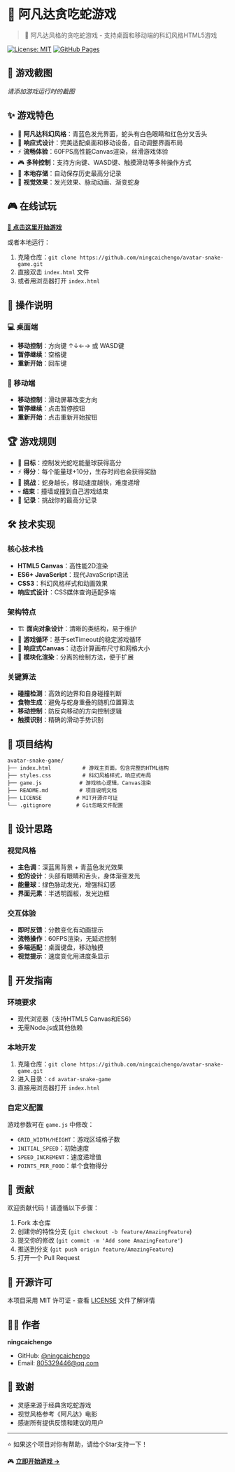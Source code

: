 # 🐍 阿凡达贪吃蛇游戏

> 🐍 阿凡达风格的贪吃蛇游戏 - 支持桌面和移动端的科幻风格HTML5游戏

[![License: MIT](https://img.shields.io/badge/License-MIT-yellow.svg)](https://opensource.org/licenses/MIT)
[![GitHub Pages](https://img.shields.io/badge/demo-online-brightgreen.svg)](https://ningcaichengo.github.io/avatar-snake-game/)

## 📸 游戏截图

<!-- 在这里添加游戏截图 -->
*请添加游戏运行时的截图*

## ✨ 游戏特色

- 🎨 **阿凡达科幻风格**：青蓝色发光界面，蛇头有白色眼睛和红色分叉舌头
- 📱 **响应式设计**：完美适配桌面和移动设备，自动调整界面布局
- ⚡ **流畅体验**：60FPS高性能Canvas渲染，丝滑游戏体验
- 🎮 **多种控制**：支持方向键、WASD键、触摸滑动等多种操作方式
- 💾 **本地存储**：自动保存历史最高分记录
- 🌟 **视觉效果**：发光效果、脉动动画、渐变蛇身

## 🎮 在线试玩

**[🚀 点击这里开始游戏](https://ningcaichengo.github.io/avatar-snake-game/)**

或者本地运行：
1. 克隆仓库：`git clone https://github.com/ningcaichengo/avatar-snake-game.git`
2. 直接双击 `index.html` 文件
3. 或者用浏览器打开 `index.html`

## 🎯 操作说明

### 💻 桌面端
- **移动控制**：方向键 ↑↓←→ 或 WASD键
- **暂停继续**：空格键
- **重新开始**：回车键

### 📱 移动端
- **移动控制**：滑动屏幕改变方向
- **暂停继续**：点击暂停按钮
- **重新开始**：点击重新开始按钮

## 🏆 游戏规则

- 🎯 **目标**：控制发光蛇吃能量球获得高分
- ⚡ **得分**：每个能量球+10分，生存时间也会获得奖励
- 🚀 **挑战**：蛇身越长，移动速度越快，难度递增
- 💀 **结束**：撞墙或撞到自己游戏结束
- 🏅 **记录**：挑战你的最高分记录

## 🛠️ 技术实现

### 核心技术栈
- **HTML5 Canvas**：高性能2D渲染
- **ES6+ JavaScript**：现代JavaScript语法
- **CSS3**：科幻风格样式和动画效果
- **响应式设计**：CSS媒体查询适配多端

### 架构特点
- 🏗️ **面向对象设计**：清晰的类结构，易于维护
- 🔄 **游戏循环**：基于setTimeout的稳定游戏循环
- 📐 **响应式Canvas**：动态计算画布尺寸和网格大小
- 🎨 **模块化渲染**：分离的绘制方法，便于扩展

### 关键算法
- **碰撞检测**：高效的边界和自身碰撞判断
- **食物生成**：避免与蛇身重叠的随机位置算法
- **移动控制**：防反向移动的方向控制逻辑
- **触摸识别**：精确的滑动手势识别

## 📁 项目结构

```
avatar-snake-game/
├── index.html          # 游戏主页面，包含完整的HTML结构
├── styles.css          # 科幻风格样式，响应式布局
├── game.js            # 游戏核心逻辑，Canvas渲染
├── README.md          # 项目说明文档
├── LICENSE           # MIT开源许可证
└── .gitignore        # Git忽略文件配置
```

## 🎨 设计思路

### 视觉风格
- **主色调**：深蓝黑背景 + 青蓝色发光效果
- **蛇的设计**：头部有眼睛和舌头，身体渐变发光
- **能量球**：绿色脉动发光，增强科幻感
- **界面元素**：半透明面板，发光边框

### 交互体验
- **即时反馈**：分数变化有动画提示
- **流畅操作**：60FPS渲染，无延迟控制
- **多端适配**：桌面键盘，移动触摸
- **视觉提示**：速度变化用进度条显示

## 🚀 开发指南

### 环境要求
- 现代浏览器（支持HTML5 Canvas和ES6）
- 无需Node.js或其他依赖

### 本地开发
1. 克隆仓库：`git clone https://github.com/ningcaichengo/avatar-snake-game.git`
2. 进入目录：`cd avatar-snake-game`
3. 直接用浏览器打开 `index.html`

### 自定义配置
游戏参数可在 `game.js` 中修改：
- `GRID_WIDTH/HEIGHT`：游戏区域格子数
- `INITIAL_SPEED`：初始速度
- `SPEED_INCREMENT`：速度递增值
- `POINTS_PER_FOOD`：单个食物得分

## 🤝 贡献

欢迎贡献代码！请遵循以下步骤：
1. Fork 本仓库
2. 创建你的特性分支 (`git checkout -b feature/AmazingFeature`)
3. 提交你的修改 (`git commit -m 'Add some AmazingFeature'`)
4. 推送到分支 (`git push origin feature/AmazingFeature`)
5. 打开一个 Pull Request

## 📄 开源许可

本项目采用 MIT 许可证 - 查看 [LICENSE](LICENSE) 文件了解详情

## 👨‍💻 作者

**ningcaichengo**
- GitHub: [@ningcaichengo](https://github.com/ningcaichengo)
- Email: 805329446@qq.com

## 🙏 致谢

- 灵感来源于经典贪吃蛇游戏
- 视觉风格参考《阿凡达》电影
- 感谢所有提供反馈和建议的用户

---

⭐ 如果这个项目对你有帮助，请给个Star支持一下！

🎮 **[立即开始游戏 →](https://ningcaichengo.github.io/avatar-snake-game/)**